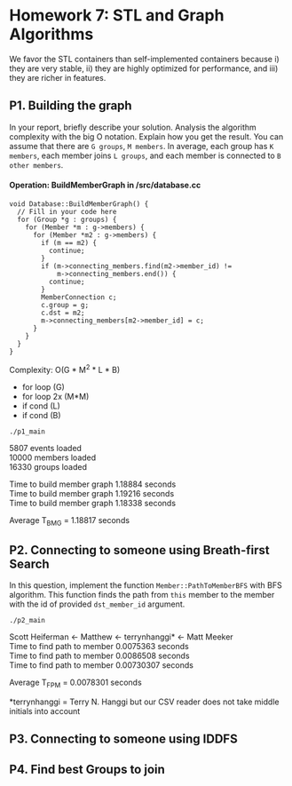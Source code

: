 # Homework 7: STL and Graph Algorithms

We favor the STL containers than self-implemented containers because
i) they are very stable, ii) they are highly optimized for performance, and 
iii) they are richer in features.

## P1. Building the graph

In your report, briefly describe your solution. Analysis the algorithm complexity
with the big O notation. Explain how you get the result. You can assume that there
are `G groups`, `M members`. In average, each group has `K members`, each member
joins `L groups`, and each member is connected to `B other members`.

#### Operation: BuildMemberGraph in /src/database.cc

    void Database::BuildMemberGraph() {
      // Fill in your code here
      for (Group *g : groups) {
        for (Member *m : g->members) {
          for (Member *m2 : g->members) {
            if (m == m2) {
              continue;
            }
            if (m->connecting_members.find(m2->member_id) != 
                m->connecting_members.end()) {
              continue;
            }
            MemberConnection c;
            c.group = g;
            c.dst = m2;
            m->connecting_members[m2->member_id] = c;
          }
        }
      }
    }
    
Complexity: O(G * M<sup>2</sup> * L * B)  

* for loop (G)  
* for loop 2x (M*M)  
* if cond (L)  
* if cond (B)  
  
`./p1_main`  

5807 events loaded  
10000 members loaded  
16330 groups loaded  

Time to build member graph 1.18884 seconds  
Time to build member graph 1.19216 seconds  
Time to build member graph 1.18338 seconds  
  
Average T<sub>BMG</sub> = 1.18817 seconds  

## P2. Connecting to someone using Breath-first Search

In this question, implement the function `Member::PathToMemberBFS` with BFS 
algorithm. This function finds the path from `this` member to the member with
the id of provided `dst_member_id` argument. 

`./p2_main`  
 
Scott Heiferman <- Matthew <- terrynhanggi* <- Matt Meeker  
Time to find path to member 0.0075363 seconds  
Time to find path to member 0.0086508  seconds  
Time to find path to member 0.00730307 seconds  
  
Average T<sub>FPM</sub> = 0.0078301 seconds  

*terrynhanggi = Terry N. Hanggi but our CSV reader does not take middle initials 
into account

## P3. Connecting to someone using IDDFS

## P4. Find best Groups to join
